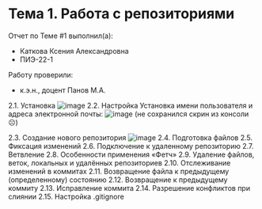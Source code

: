 # Тема 1. Работа с репозиториями
Отчет по Теме #1 выполнил(а):
- Каткова Ксения Александровна
- ПИЭ-22-1

Работу проверили:
- к.э.н., доцент Панов М.А.

2.1. Установка
![image](https://github.com/user-attachments/assets/c1c22c9e-6c92-42ec-90d0-c0f28f0f7760)
2.2. Настройка
Установка имени пользователя и адреса электронной почты:
![image](https://github.com/user-attachments/assets/16b593d3-f9f6-45b6-aba0-8dc63a208416)
(не сохранился скрин из консоли ☹)

2.3. Создание нового репозитория
![image](https://github.com/user-attachments/assets/036f672d-3dd1-4e59-afbe-8baca52a47be)
2.4. Подготовка файлов
2.5. Фиксация изменений
2.6. Подключение к удаленному репозиторию
2.7. Ветвление
2.8. Особенности применения «Фетч»
2.9. Удаление файлов, веток, локальных и удалённых репозиториев
2.10. Отслеживание изменений в коммитах
2.11. Возвращение файла к предыдущему (определенному) состоянию
2.12. Возвращение к предыдущему коммиту
2.13. Исправление коммита
2.14. Разрешение конфликтов при слиянии
2.15. Настройка .gitignore
 
